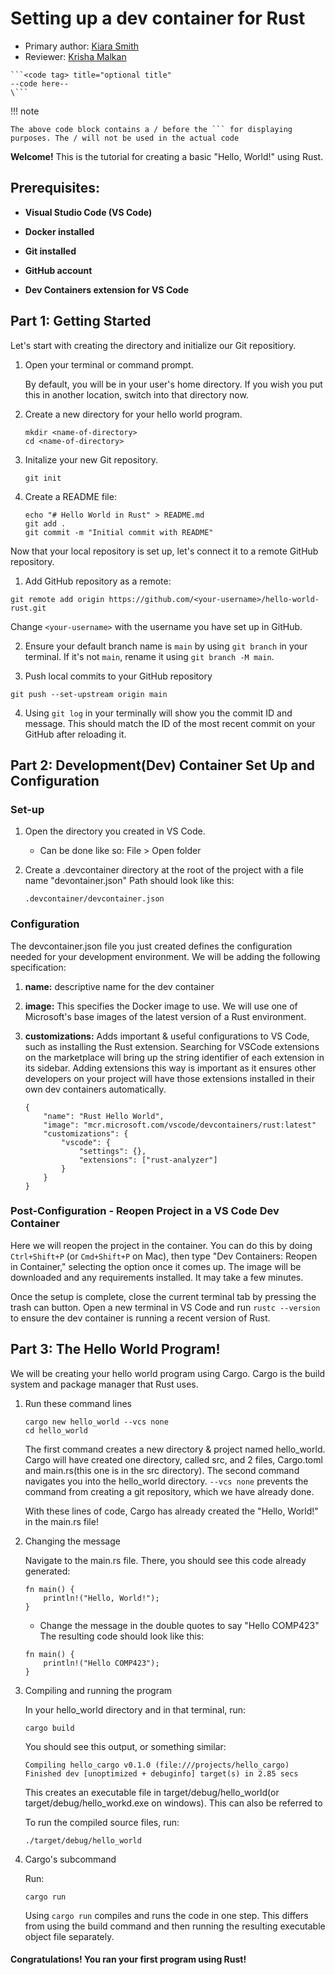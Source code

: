 # Setting up a dev container for Rust 

* Primary author: [Kiara Smith](https://github.com/kiaras4)
* Reviewer: [Krisha Malkan](https://github.com/kdmalkan/comp423-course-notes)


```title="Example of Code block"
```<code tag> title="optional title"
--code here--
\```
```
!!! note

    The above code block contains a / before the ``` for displaying purposes. The / will not be used in the actual code


**Welcome!** This is the tutorial for creating a basic "Hello, World!" using Rust.

## Prerequisites:

- **Visual Studio Code (VS Code)**

- **Docker installed**

- **Git installed**

- **GitHub account**

- **Dev Containers extension for  VS Code**

## Part 1: Getting Started

Let's start with creating the directory and initialize our Git repositiory.

1. Open your terminal or command prompt.

    By default, you will be in your user's home directory. If you wish you put this in another location, switch into that directory now.

2. Create a new directory for your hello world program.

    ```
    mkdir <name-of-directory>
    cd <name-of-directory>
    ```

3. Initalize your new Git repository.

    ```
    git init
    ```
    
4. Create a README file:

    ```
    echo "# Hello World in Rust" > README.md
    git add .
    git commit -m "Initial commit with README"
    ```

Now that your local repository is set up, let's connect it to a remote GitHub repository.

1. Add GitHub repository as a remote:

```
git remote add origin https://github.com/<your-username>/hello-world-rust.git
```

Change ``<your-username>`` with the username you have set up in GitHub.

2. Ensure your default branch name is ``main`` by using ``git branch`` in your terminal. If it's not ``main``, rename it using ``git branch -M main``.

3. Push local commits to your GitHub repository

```
git push --set-upstream origin main
```

4. Using ``git log`` in your terminally will show you the commit ID and message. This should match the ID of the most recent commit on your GitHub after reloading it.


## Part 2: Development(Dev) Container Set Up and Configuration

### Set-up

1. Open the directory you created in VS Code.
    - Can be done like so: File > Open folder

2. Create a .devcontainer directory at the root of the project with a file name "devontainer.json" Path should look like this:

    ```
    .devcontainer/devcontainer.json
    ```

### Configuration

The devcontainer.json file you just created defines the configuration needed for your development environment. We will be adding the following specification:

1. **name:** descriptive name for the dev container

2. **image:** This specifies the Docker image to use. We will use one of Microsoft's base images of the latest version of a Rust environment.

3. **customizations:** Adds important & useful configurations to VS Code, such as installing the Rust extension. Searching for VSCode extensions on the marketplace will bring up the string identifier of each extension in its sidebar. Adding extensions this way is important as it ensures other developers on your project will have those extensions installed in their own dev containers automatically. 

    ```
    {
        "name": "Rust Hello World",
        "image": "mcr.microsoft.com/vscode/devcontainers/rust:latest"
        "customizations": {
            "vscode": {
                "settings": {},
                "extensions": ["rust-analyzer"]
            }
        }
    }
    ```

### Post-Configuration - Reopen Project in a VS Code Dev Container

Here we will reopen the project in the container. You can do this by doing ``Ctrl+Shift+P`` (or ``Cmd+Shift+P`` on Mac), then type "Dev Containers: Reopen in Container," selecting the option once it comes up. The image will be downloaded and any requirements installed. It may take a few minutes.

Once the setup is complete, close the current terminal tab by pressing the trash can button. Open a new terminal in VS Code and run ``rustc --version`` to ensure the dev container is running a recent version of Rust. 


## Part 3: The Hello World Program!

We will be creating your hello world program using Cargo. Cargo is the build system and package manager that Rust uses.

1. Run these command lines

    ```
    cargo new hello_world --vcs none
    cd hello_world 
    ```

    The first command creates a new directory & project named hello_world. Cargo will have created one directory, called src, and 2 files, Cargo.toml and main.rs(this one is in the src directory). The second command navigates you into the hello_world directory. ``--vcs none`` prevents the command from creating a git repository, which we have already done. 

    With these lines of code, Cargo has already created the "Hello, World!" in the main.rs file!

2. Changing the message
    
    Navigate to the main.rs file. There, you should see this code already generated:

    ```
    fn main() {
        println!("Hello, World!");
    }
    ```

    - Change the message in the double quotes to say "Hello COMP423" The resulting code should look like this:

    ```
    fn main() {
        println!("Hello COMP423");
    }
    ```

3. Compiling and running the program

    In your hello_world directory and in that terminal, run:

    ```
    cargo build
    ```

    You should see this output, or something similar:

    ```
    Compiling hello_cargo v0.1.0 (file:///projects/hello_cargo)
    Finished dev [unoptimized + debuginfo] target(s) in 2.85 secs
    ```

    This creates an executable file in target/debug/hello_world(or target/debug/hello_workd.exe on windows). This can also be referred to 

    To run the compiled source files, run:

    ```
    ./target/debug/hello_world 
    ```

    [comment]:(check-if-the-above-command-is-correct-or-if-it's-just-"./hello-world"-to-run)

[comment]:(I-have-to-add-more-about-the-build-in-terms-of-comp-211-gcc-command)

4. Cargo's subcommand 

    Run:

    ```
    cargo run
    ```

    Using ``cargo run`` compiles and runs the code in one step. This differs from using the build command and then running the resulting executable object file separately. 



#### Congratulations! You ran your first program using Rust!


[comment]: (add-note-saying-instructions-inspired-from-423-MkDocs-Tutorial-and-rust-tutorial-info-came-from-https://doc.rust-lang.org/book/ch01-03-hello-cargo.html?highlight=cargo%20new#creating-a-project-with-cargo)  
